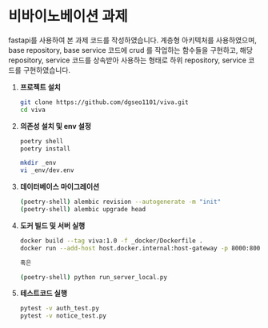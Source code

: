 # 비바이노베이션 과제

fastapi를 사용하여 본 과제 코드를 작성하였습니다.
계층형 아키텍처를 사용하였으며, base repository, base service 코드에 crud 를 작업하는 함수들을 구현하고, 
해당 repository, service 코드를 상속받아 사용하는 형태로 하위 repository, service 코드를 구현하였습니다.

1. **프로젝트 설치**
    ```bash
    git clone https://github.com/dgseo1101/viva.git
    cd viva
    ```

2. **의존성 설치 및 env 설정**
    ```bash
    poetry shell
    poetry install

    mkdir _env
    vi _env/dev.env
    ```

3. **데이터베이스 마이그레이션**
    ```bash
    (poetry-shell) alembic revision --autogenerate -m "init"
    (poetry-shell) alembic upgrade head
    ```


4. **도커 빌드 및 서버 실행**
    ```bash
    docker build --tag viva:1.0 -f _docker/Dockerfile . 
    docker run --add-host host.docker.internal:host-gateway -p 8000:8000 viva:1.0

    혹은

    (poetry-shell) python run_server_local.py
    ```

5. **테스트코드 실행**
    ```bash
    pytest -v auth_test.py
    pytest -v notice_test.py
    ```
